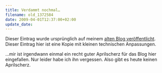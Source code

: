 ```yaml
---
title: Verdammt nochmal…
filename: old_1372584
date: 2009-04-01T12:37:00+02:00
update_date:
---
```

Dieser Eintrag wurde ursprünglich auf meinem [alten Blog veröffentlicht](https://stu.blogger.de/stories/1372584/). Dieser Eintrag hier ist eine Kopie mit kleinen technischen Anpassungen.

…mir ist irgendwann einmal ein recht guter Aprilscherz für das Blog hier eingefallen. Nur leider habe ich ihn vergessen.
Also gibt es heute keinen Aprilscherz.

